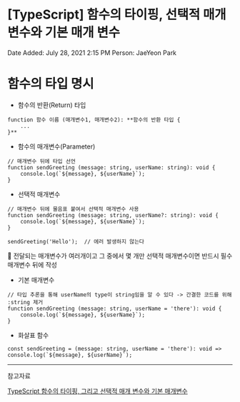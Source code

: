 # [TypeScript] 함수의 타이핑, 선택적 매개 변수와 기본 매개 변수

Date Added: July 28, 2021 2:15 PM
Person: JaeYeon Park

# 함수의 타입 명시

- 함수의 반환(Return) 타입

```tsx
function 함수 이름 (매개변수1, 매개변수2): **함수의 반환 타입 {
	...
}**
```

- 함수의 매개변수(Parameter)

```tsx
// 매개변수 뒤에 타입 선언
function sendGreeting (message: string, userName: string): void {
	console.log(`${message}, ${userName}`);
}
```

- 선택적 매개변수

```tsx
// 매개변수 뒤에 물음표 붙여서 선택적 매개변수 사용
function sendGreeting (message: string, userName?: string): void {
	console.log(`${message}, ${userName}`);
}

sendGreeting('Hello');  // 에러 발생하지 않는다
```

📌 전달되는 매개변수가 여러개이고 그 중에서 몇 개만 선택적 매개변수이면 반드시 필수 매개변수 뒤에 작성

- 기본 매개변수

```tsx
// 타입 추론을 통해 userName의 type이 string임을 알 수 있다 -> 간결한 코드를 위해 :string 제거
function sendGreeting (message: string, userName = 'there'): void {
	console.log(`${message}, ${userName}`);
}
```

- 화살표 함수

```tsx
const sendGreeting = (message: string, userName = 'there'): void =>	console.log(`${message}, ${userName}`);
```

---

참고자료

[TypeScript 함수의 타이핑, 그리고 선택적 매개 변수와 기본 매개변수](https://www.youtube.com/watch?v=SVtqhpboxGw&list=PLJf6aFJoJtbUXW6T4lPUk7C66yEneX7MN&index=8)
